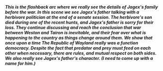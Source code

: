 ***This is the flashback arc where we really see the details of Jagex's family before the war.
In this scene we see Jagex's father talking with a herbivore politician at the end of a senate session.
The herbivore's son died during one of the recent hunts, and Jagex's father is sorry for their loss.
They continue discussing and reach the conclusion that war between Weston and Tairon is inevitable, and their fear over what is happening to the country as things change around them.
We show that once upon a time The Republic of Wayland really was a function democracy.
Despite the fact that predator and prey must feed on each other when necessary, there are rules, and mutual respect on both sides.
We also really see Jagex's father's character.
(I need to come up with a name for him.)***